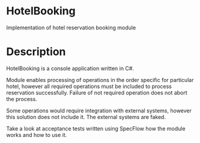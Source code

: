 # HotelBooking
Implementation of hotel reservation booking module

# Description

HotelBooking is a console application written in C#. 

Module enables processing of operations in the order specific for particular hotel, however all required operations must be included to process reservation successfully. Failure of not required operation does not abort the process.

Some operations would require integration with external systems, however this solution does not include it. The external systems are faked.

Take a look at acceptance tests written using SpecFlow how the module works and how to use it.